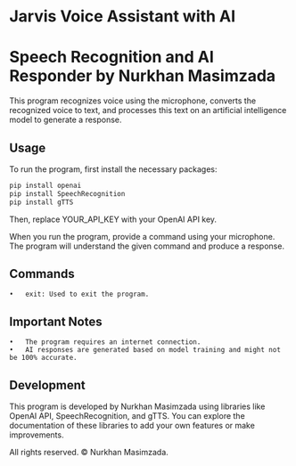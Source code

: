 # Jarvis Voice Assistant with AI
# Speech Recognition and AI Responder by Nurkhan Masimzada

This program recognizes voice using the microphone, converts the recognized voice to text, and processes this text on an artificial intelligence model to generate a response.

## Usage

To run the program, first install the necessary packages:

```bash
pip install openai
pip install SpeechRecognition
pip install gTTS
```
Then, replace YOUR_API_KEY with your OpenAI API key.

When you run the program, provide a command using your microphone. The program will understand the given command and produce a response.

## Commands

	•	exit: Used to exit the program.

## Important Notes

	•	The program requires an internet connection.
	•	AI responses are generated based on model training and might not be 100% accurate.

## Development

This program is developed by Nurkhan Masimzada using libraries like OpenAI API, SpeechRecognition, and gTTS. You can explore the documentation of these libraries to add your own features or make improvements.

All rights reserved. © Nurkhan Masimzada.
